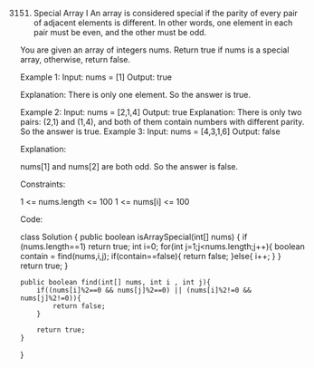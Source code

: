 3151. Special Array I
An array is considered special if the parity of every pair of adjacent elements is different. In other words, one element in each pair must be even, and the other must be odd.

You are given an array of integers nums. Return true if nums is a special array, otherwise, return false.

Example 1:
Input: nums = [1]
Output: true

Explanation:
There is only one element. So the answer is true.

Example 2:
Input: nums = [2,1,4]
Output: true
Explanation:
There is only two pairs: (2,1) and (1,4), and both of them contain numbers with different parity. So the answer is true.
Example 3:
Input: nums = [4,3,1,6]
Output: false

Explanation:

nums[1] and nums[2] are both odd. So the answer is false.

 

Constraints:

1 <= nums.length <= 100
1 <= nums[i] <= 100

Code:

class Solution {
    public boolean isArraySpecial(int[] nums) {
        if (nums.length==1) return true;
        int i=0;
        for(int j=1;j<nums.length;j++){
            boolean contain = find(nums,i,j);
            if(contain==false){
            return false;
        }else{
            i++;
             }
        }
        return true;
    }

    public boolean find(int[] nums, int i , int j){
        if((nums[i]%2==0 && nums[j]%2==0) || (nums[i]%2!=0 && nums[j]%2!=0)){
            return false;
        }

        return true;
    }
}